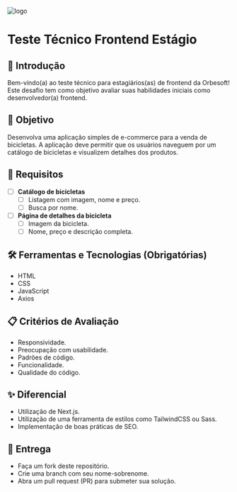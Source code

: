 ![logo](https://github.com/user-attachments/assets/126c245e-5923-4ea5-854a-6fd80aa28cfa)

# Teste Técnico Frontend Estágio

## 👋 Introdução
Bem-vindo(a) ao teste técnico para estagiários(as) de frontend da Orbesoft! Este desafio tem como objetivo avaliar suas habilidades iniciais como desenvolvedor(a) frontend.

## 🎯 Objetivo
Desenvolva uma aplicação simples de e-commerce para a venda de bicicletas. A aplicação deve permitir que os usuários naveguem por um catálogo de bicicletas e visualizem detalhes dos produtos.

## 📌 Requisitos
- [ ] **Catálogo de bicicletas**
  - [ ] Listagem com imagem, nome e preço.
  - [ ] Busca por nome.

- [ ] **Página de detalhes da bicicleta**
  - [ ] Imagem da bicicleta.
  - [ ] Nome, preço e descrição completa.

## 🛠️ Ferramentas e Tecnologias (Obrigatórias)
- HTML
- CSS
- JavaScript
- Axios

## 📋 Critérios de Avaliação
- Responsividade.
- Preocupação com usabilidade.
- Padrões de código.
- Funcionalidade.
- Qualidade do código.

## ✨ Diferencial
- Utilização de Next.js.
- Utilização de uma ferramenta de estilos como TailwindCSS ou Sass.
- Implementação de boas práticas de SEO.

## 📅 Entrega
- Faça um fork deste repositório.
- Crie uma branch com seu nome-sobrenome.
- Abra um pull request (PR) para submeter sua solução.
